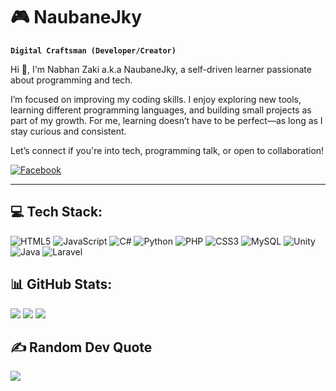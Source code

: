 # 🎮 NaubaneJky

**`Digital Craftsman (Developer/Creator)`**


Hi 👋, I'm Nabhan Zaki a.k.a NaubaneJky, a self-driven learner passionate about programming and tech.

I’m focused on improving my coding skills. I enjoy exploring new tools, learning different programming languages, and building small projects as part of my growth. For me, learning doesn’t have to be perfect—as long as I stay curious and consistent.

Let’s connect if you're into tech, programming talk, or open to collaboration!

[![Facebook](https://img.shields.io/badge/Facebook-%231877F2.svg?logo=Facebook&logoColor=white)](https://facebook.com/NabhanZaki ) 
<hr/>

## 💻 Tech Stack:
![HTML5](https://img.shields.io/badge/html5-%23E34F26.svg?style=for-the-badge&logo=html5&logoColor=white) ![JavaScript](https://img.shields.io/badge/javascript-%23323330.svg?style=for-the-badge&logo=javascript&logoColor=%23F7DF1E) ![C#](https://img.shields.io/badge/c%23-%23239120.svg?style=for-the-badge&logo=csharp&logoColor=white) ![Python](https://img.shields.io/badge/python-3670A0?style=for-the-badge&logo=python&logoColor=ffdd54) ![PHP](https://img.shields.io/badge/php-%23777BB4.svg?style=for-the-badge&logo=php&logoColor=white) ![CSS3](https://img.shields.io/badge/css3-%231572B6.svg?style=for-the-badge&logo=css3&logoColor=white) ![MySQL](https://img.shields.io/badge/mysql-4479A1.svg?style=for-the-badge&logo=mysql&logoColor=white) ![Unity](https://img.shields.io/badge/unity-%23000000.svg?style=for-the-badge&logo=unity&logoColor=white) ![Java](https://img.shields.io/badge/java-%23ED8B00.svg?style=for-the-badge&logo=openjdk&logoColor=white) ![Laravel](https://img.shields.io/badge/laravel-%23FF2D20.svg?style=for-the-badge&logo=laravel&logoColor=white)

## 📊 GitHub Stats:
![](https://github-readme-stats.vercel.app/api?username=NaubaneJky&theme=transparent&hide_border=false&include_all_commits=false&count_private=false)
![](https://github-readme-stats.vercel.app/api/top-langs/?username=NaubaneJky&theme=transparent&hide_border=false&include_all_commits=false&count_private=false&layout=compact)
![](https://nirzak-streak-stats.vercel.app/?user=NaubaneJky&theme=transparent&hide_border=false)

## ✍️ Random Dev Quote
![](https://quotes-github-readme.vercel.app/api?type=horizontal&theme=radical)

